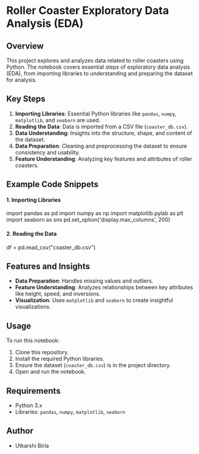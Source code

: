 # Roller Coaster Exploratory Data Analysis (EDA)

## Overview

This project explores and analyzes data related to roller coasters using Python. The notebook covers essential steps of exploratory data analysis (EDA), from importing libraries to understanding and preparing the dataset for analysis.

## Key Steps

1. **Importing Libraries**: Essential Python libraries like `pandas`, `numpy`, `matplotlib`, and `seaborn` are used.
2. **Reading the Data**: Data is imported from a CSV file (`coaster_db.csv`).
3. **Data Understanding**: Insights into the structure, shape, and content of the dataset.
4. **Data Preparation**: Cleaning and preprocessing the dataset to ensure consistency and usability.
5. **Feature Understanding**: Analyzing key features and attributes of roller coasters.

## Example Code Snippets

#### 1. Importing Libraries

import pandas as pd
import numpy as np
import matplotlib.pylab as plt
import seaborn as sns
pd.set_option('display.max_columns', 200)


#### 2. Reading the Data

df = pd.read_csv("coaster_db.csv")


## Features and Insights

- **Data Preparation**: Handles missing values and outliers.
- **Feature Understanding**: Analyzes relationships between key attributes like height, speed, and inversions.
- **Visualization**: Uses `matplotlib` and `seaborn` to create insightful visualizations.

## Usage

To run this notebook:
1. Clone this repository.
2. Install the required Python libraries.
3. Ensure the dataset (`coaster_db.csv`) is in the project directory.
4. Open and run the notebook.

## Requirements

- Python 3.x
- Libraries: `pandas`, `numpy`, `matplotlib`, `seaborn`

## Author
- Utkarshi Birla
